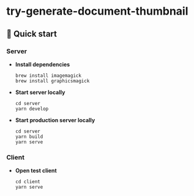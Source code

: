 # try-generate-document-thumbnail

## 🚀 Quick start
### Server
-  **Install dependencies**
    ```
    brew install imagemagick
    brew install graphicsmagick
    ```
-  **Start server locally**
    ```
    cd server
    yarn develop
    ```

-  **Start production server locally**
    ```
    cd server
    yarn build
    yarn serve
    ```

### Client
-  **Open test client**
    ```
    cd client
    yarn serve
    ```

